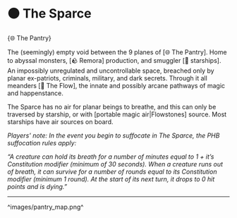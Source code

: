 # ⚫ The Sparce

{🌐 The Pantry}

The (seemingly) empty void between the 9 planes of [🌐 The Pantry]. Home to abyssal monsters, [🪨 Remora] production, and smuggler [🚀 starships]. An impossibly unregulated and uncontrollable space, breached only by planar ex-patriots, criminals, military, and dark secrets. Through it all meanders [🌌 The Flow], the innate and possibly arcane pathways of magic and happenstance.

The Sparce has no air for planar beings to breathe, and this can only be traversed by starship, or with [portable magic air|Flowstones] source. Most starships have air sources on board.

*Players' note: In the event you begin to suffocate in The Sparce, the PHB suffocation rules apply:*

*“A creature can hold its breath for a number of minutes equal to 1 + it’s Constitution modifier (minimum of 30 seconds). When a creature runs out of breath, it can survive for a number of rounds equal to its Constitution modifier (minimum 1 round). At the start of its next turn, it drops to 0 hit points and is dying.”*

---

^images/pantry_map.png^
